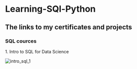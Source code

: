 # Learning-SQl-Python
## The links to my certificates and projects
### <b> SQL cources</b>
<p>1. Intro to SQL for Data Science </p>


![intro_sql_1](https://user-images.githubusercontent.com/9611160/53126920-eb7a2680-3569-11e9-9df5-229bf6476d07.png)
